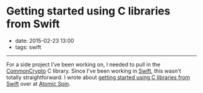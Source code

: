 # Getting started using C libraries from Swift

- date: 2015-02-23 13:00
- tags: swift

----

For a side project I've been working on, I needed to pull in the
[CommonCrypto](https://developer.apple.com/library/mac/documentation/Darwin/Reference/ManPages/man3/Common%20Crypto.3cc.html)
C library. Since I've been working in
[Swift](https://developer.apple.com/swift/), this wasn't totally
straightforward. I wrote about [getting started using C libraries
from Swift](http://spin.atomicobject.com/2015/02/23/c-libraries-swift/)
over at [Atomic Spin](http://spin.atomicobject.com/).

